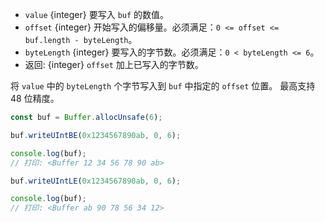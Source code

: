<!-- YAML
added: v0.5.5
changes:
  - version: v10.0.0
    pr-url: https://github.com/nodejs/node/pull/18395
    description: Removed `noAssert` and no implicit coercion of the offset
                 and `byteLength` to `uint32` anymore.
-->

* `value` {integer} 要写入 `buf` 的数值。
* `offset` {integer} 开始写入的偏移量。必须满足：`0 <= offset <= buf.length - byteLength`。
* `byteLength` {integer} 要写入的字节数。必须满足：`0 < byteLength <= 6`。
* 返回: {integer} `offset` 加上已写入的字节数。

将 `value` 中的 `byteLength` 个字节写入到 `buf` 中指定的 `offset` 位置。
最高支持 48 位精度。

```js
const buf = Buffer.allocUnsafe(6);

buf.writeUIntBE(0x1234567890ab, 0, 6);

console.log(buf);
// 打印: <Buffer 12 34 56 78 90 ab>

buf.writeUIntLE(0x1234567890ab, 0, 6);

console.log(buf);
// 打印: <Buffer ab 90 78 56 34 12>
```

